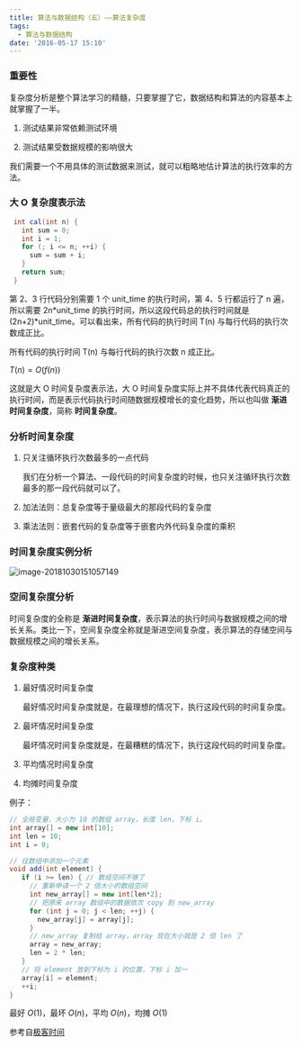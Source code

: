 ```yaml
---
title: 算法与数据结构（五）——算法复杂度
tags:
  - 算法与数据结构
date: '2016-05-17 15:10'
---
```


### 重要性

复杂度分析是整个算法学习的精髓，只要掌握了它，数据结构和算法的内容基本上就掌握了一半。

1. 测试结果非常依赖测试环境

2. 测试结果受数据规模的影响很大

我们需要一个不用具体的测试数据来测试，就可以粗略地估计算法的执行效率的方法。

<!-- more -->

### 大 O 复杂度表示法

```java
 int cal(int n) {
   int sum = 0;
   int i = 1;
   for (; i <= n; ++i) {
     sum = sum + i;
   }
   return sum;
 }
```

第 2、3 行代码分别需要 1 个 unit_time 的执行时间，第 4、5 行都运行了 n 遍，所以需要 2n*unit_time 的执行时间，所以这段代码总的执行时间就是 (2n+2)*unit_time。可以看出来，所有代码的执行时间 T(n) 与每行代码的执行次数成正比。

所有代码的执行时间 T(n) 与每行代码的执行次数 n 成正比。

$T(n) = O(f(n))$

这就是大 O 时间复杂度表示法，大 O 时间复杂度实际上并不具体代表代码真正的执行时间，而是表示代码执行时间随数据规模增长的变化趋势，所以也叫做 **渐进时间复杂度**，简称 **时间复杂度**。

### 分析时间复杂度

1. 只关注循环执行次数最多的一点代码

   我们在分析一个算法、一段代码的时间复杂度的时候，也只关注循环执行次数最多的那一段代码就可以了。

2. 加法法则：总复杂度等于量级最大的那段代码的复杂度

3. 乘法法则：嵌套代码的复杂度等于嵌套内外代码复杂度的乘积

### 时间复杂度实例分析

![image-20181030151057149](http://owj4ejy7m.bkt.clouddn.com/2018-11-01-011935.png)

### 空间复杂度分析

时间复杂度的全称是 **渐进时间复杂度**，表示算法的执行时间与数据规模之间的增长关系。类比一下，空间复杂度全称就是渐进空间复杂度，表示算法的存储空间与数据规模之间的增长关系。

### 复杂度种类

1. 最好情况时间复杂度

   最好情况时间复杂度就是，在最理想的情况下，执行这段代码的时间复杂度。

2. 最坏情况时间复杂度

   最坏情况时间复杂度就是，在最糟糕的情况下，执行这段代码的时间复杂度。

3. 平均情况时间复杂度

4. 均摊时间复杂度

例子：

```java
// 全局变量，大小为 10 的数组 array，长度 len，下标 i。
int array[] = new int[10]; 
int len = 10;
int i = 0;

// 往数组中添加一个元素
void add(int element) {
   if (i >= len) { // 数组空间不够了
     // 重新申请一个 2 倍大小的数组空间
     int new_array[] = new int[len*2];
     // 把原来 array 数组中的数据依次 copy 到 new_array
     for (int j = 0; j < len; ++j) {
       new_array[j] = array[j];
     }
     // new_array 复制给 array，array 现在大小就是 2 倍 len 了
     array = new_array;
     len = 2 * len;
   }
   // 将 element 放到下标为 i 的位置，下标 i 加一
   array[i] = element;
   ++i;
}
```

最好 $O(1)$，最坏 $O(n)$，平均 $O(n)$，均摊 $O(1)$

参考自[极客时间](https://time.geekbang.org/column/126)